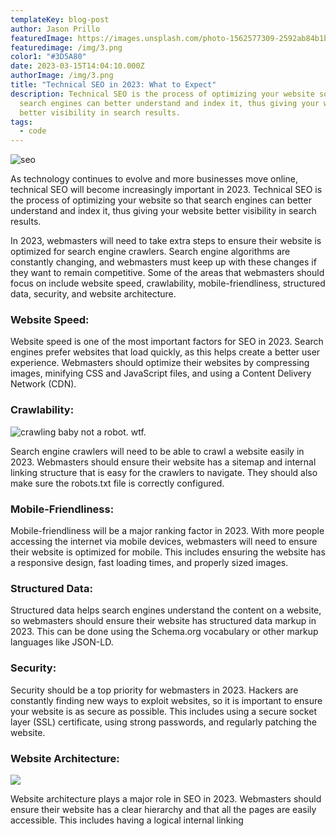 ```yaml
---
templateKey: blog-post
author: Jason Prillo
featuredImage: https://images.unsplash.com/photo-1562577309-2592ab84b1bc?ixlib=rb-4.0.3&ixid=MnwxMjA3fDB8MHxwaG90by1wYWdlfHx8fGVufDB8fHx8&auto=format&fit=crop&w=774&q=80
featuredimage: /img/3.png
color1: "#3D5A80"
date: 2023-03-15T14:04:10.000Z
authorImage: /img/3.png
title: "Technical SEO in 2023: What to Expect"
description: Technical SEO is the process of optimizing your website so that
  search engines can better understand and index it, thus giving your website
  better visibility in search results.
tags:
  - code
---
```

![seo](https://images.unsplash.com/photo-1562577309-2592ab84b1bc?ixlib=rb-4.0.3&ixid=MnwxMjA3fDB8MHxwaG90by1wYWdlfHx8fGVufDB8fHx8&auto=format&fit=crop&w=774&q=80)

As technology continues to evolve and more businesses move online, technical SEO will become increasingly important in 2023. Technical SEO is the process of optimizing your website so that search engines can better understand and index it, thus giving your website better visibility in search results.

In 2023, webmasters will need to take extra steps to ensure their website is optimized for search engine crawlers. Search engine algorithms are constantly changing, and webmasters must keep up with these changes if they want to remain competitive. Some of the areas that webmasters should focus on include website speed, crawlability, mobile-friendliness, structured data, security, and website architecture.

### Website Speed:

Website speed is one of the most important factors for SEO in 2023. Search engines prefer websites that load quickly, as this helps create a better user experience. Webmasters should optimize their websites by compressing images, minifying CSS and JavaScript files, and using a Content Delivery Network (CDN).

### Crawlability: 

![crawling baby not a robot. wtf. ](https://plus.unsplash.com/premium_photo-1663091820293-fdfb35194f7c?ixlib=rb-4.0.3&ixid=MnwxMjA3fDB8MHxwaG90by1wYWdlfHx8fGVufDB8fHx8&auto=format&fit=crop&w=1170&q=80)

Search engine crawlers will need to be able to crawl a website easily in 2023. Webmasters should ensure their website has a sitemap and internal linking structure that is easy for the crawlers to navigate. They should also make sure the robots.txt file is correctly configured.

### Mobile-Friendliness: 

Mobile-friendliness will be a major ranking factor in 2023. With more people accessing the internet via mobile devices, webmasters will need to ensure their website is optimized for mobile. This includes ensuring the website has a responsive design, fast loading times, and properly sized images.

### Structured Data: 

Structured data helps search engines understand the content on a website, so webmasters should ensure their website has structured data markup in 2023. This can be done using the Schema.org vocabulary or other markup languages like JSON-LD.

### Security:

 Security should be a top priority for webmasters in 2023. Hackers are constantly finding new ways to exploit websites, so it is important to ensure your website is as secure as possible. This includes using a secure socket layer (SSL) certificate, using strong passwords, and regularly patching the website. 

### Website Architecture:

![](https://images.unsplash.com/photo-1610010252747-afeb906e2d55?ixlib=rb-4.0.3&ixid=MnwxMjA3fDB8MHxwaG90by1wYWdlfHx8fGVufDB8fHx8&auto=format&fit=crop&w=1887&q=80)

Website architecture plays a major role in SEO in 2023. Webmasters should ensure their website has a clear hierarchy and that all the pages are easily accessible. This includes having a logical internal linking